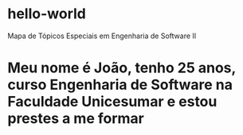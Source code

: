 # hello-world
Mapa de Tópicos Especiais em Engenharia de Software II
# Meu nome é João, tenho 25 anos, curso Engenharia de Software na Faculdade Unicesumar e estou prestes a me formar  
